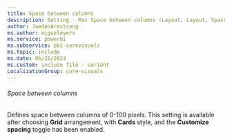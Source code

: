 ```yaml
---
title: Space between columns
description: Setting - Max Space between columns (Layout, Layout, Space between columns)
author: JaedenArmstrong
ms.author: miguelmyers
ms.service: powerbi
ms.subservice: pbi-corevisuals
ms.topic: include
ms.date: 06/25/2024
ms.custom: include file - variant
LocalizationGroup: core-visuals
---
```

###### Space between columns

Defines space between columns of 0-100 pixels. This setting is available after choosing **Grid** arrangement, with **Cards** style, and the **Customize spacing** toggle has been enabled.
